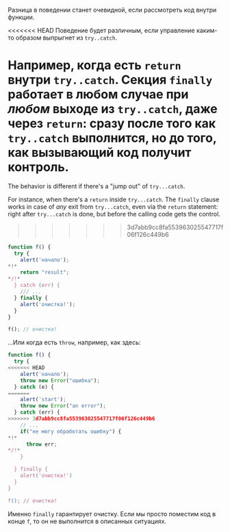 Разница в поведении станет очевидной, если рассмотреть код внутри функции.

<<<<<<< HEAD
Поведение будет различным, если управление каким-то образом выпрыгнет из `try..catch`.

Например, когда есть `return` внутри `try..catch`. Секция `finally` работает в любом случае при *любом* выходе из `try..catch`, даже через `return`: сразу после того как `try..catch` выполнится, но до того, как вызывающий код получит контроль.
=======
The behavior is different if there's a "jump out" of `try...catch`.

For instance, when there's a `return` inside `try...catch`. The `finally` clause works in case of *any* exit from `try...catch`, even via the `return` statement: right after `try...catch` is done, but before the calling code gets the control.
>>>>>>> 3d7abb9cc8fa553963025547717f06f126c449b6

```js run
function f() {
  try {
    alert('начало');
*!*
    return "result";
*/!*
  } catch (err) {
    /// ...
  } finally {
    alert('очистка!');
  }
}

f(); // очистка!
```

...Или когда есть `throw`, например, как здесь:

```js run
function f() {
  try {
<<<<<<< HEAD
    alert('начало');
    throw new Error("ошибка");
  } catch (e) {
=======
    alert('start');
    throw new Error("an error");
  } catch (err) {
>>>>>>> 3d7abb9cc8fa553963025547717f06f126c449b6
    // ...
    if("не могу обработать ошибку") {
*!*
      throw err;
*/!*
    }

  } finally {
    alert('очистка!')
  }
}

f(); // очистка!
```

Именно `finally` гарантирует очистку. Если мы просто поместим код в конце `f`, то он не выполнится в описанных ситуациях.
